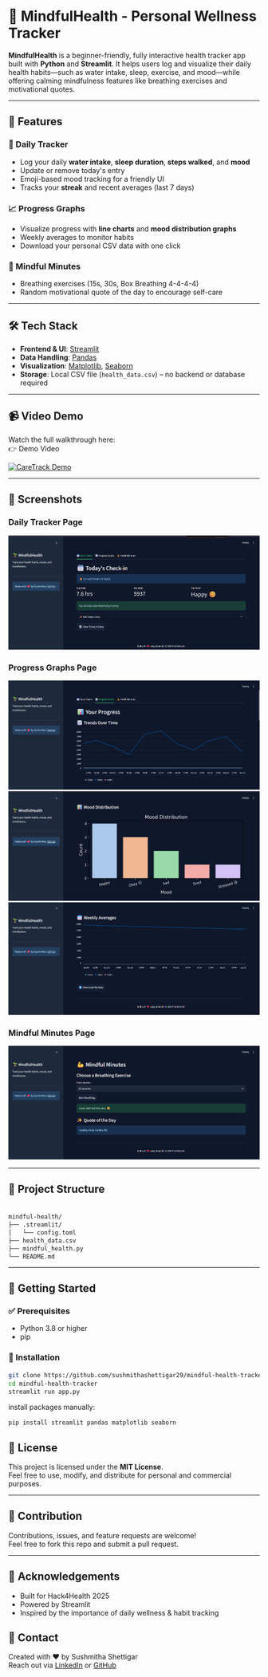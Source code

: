 # 🌱 MindfulHealth - Personal Wellness Tracker

**MindfulHealth** is a beginner-friendly, fully interactive health tracker app built with **Python** and **Streamlit**. It helps users log and visualize their daily health habits—such as water intake, sleep, exercise, and mood—while offering calming mindfulness features like breathing exercises and motivational quotes.

---

## 🚀 Features

### 📅 Daily Tracker

- Log your daily **water intake**, **sleep duration**, **steps walked**, and **mood**
- Update or remove today's entry
- Emoji-based mood tracking for a friendly UI
- Tracks your **streak** and recent averages (last 7 days)

### 📈 Progress Graphs

- Visualize progress with **line charts** and **mood distribution graphs**
- Weekly averages to monitor habits
- Download your personal CSV data with one click

### 🧘 Mindful Minutes

- Breathing exercises (15s, 30s, Box Breathing 4-4-4-4)
- Random motivational quote of the day to encourage self-care

---

## 🛠️ Tech Stack

- **Frontend & UI**: [Streamlit](https://streamlit.io/)
- **Data Handling**: [Pandas](https://pandas.pydata.org/)
- **Visualization**: [Matplotlib](https://matplotlib.org/), [Seaborn](https://seaborn.pydata.org/)
- **Storage**: Local CSV file (`health_data.csv`) – no backend or database required

---

## 📹 Video Demo

Watch the full walkthrough here:  
👉 Demo Video

[![CareTrack Demo](https://img.youtube.com/vi/tKiqx73z1Oo/0.jpg)](https://youtu.be/tKiqx73z1Oo)

---

## 📸 Screenshots

### Daily Tracker Page

![Daily Tracker](./assets//dailytracker.png)

### Progress Graphs Page

![Progress Graph Section](./assets/progressgraph.png)
![Mood Distribution Section](./assets/mooddistribution.png)
![Weekly Report Section](./assets/weeklyavg.png)

### Mindful Minutes Page

![Mindful Minutes Page](./assets/mindfulminutes.png)

---

## 📂 Project Structure

<pre lang="bash"><code>
mindful-health/
├── .streamlit/
│   └── config.toml
├── health_data.csv
├── mindful_health.py
└── README.md
</code></pre>

---

## 🧪 Getting Started

### ✅ Prerequisites

- Python 3.8 or higher
- pip

### 🔧 Installation

```bash
git clone https://github.com/sushmithashettigar29/mindful-health-tracker.git
cd mindful-health-tracker
streamlit run app.py
```

install packages manually:

```bash
pip install streamlit pandas matplotlib seaborn

```

## 📝 License

This project is licensed under the **MIT License**.  
Feel free to use, modify, and distribute for personal and commercial purposes.

---

## 🙌 Contribution

Contributions, issues, and feature requests are welcome!  
Feel free to fork this repo and submit a pull request.

---

## 🙏 Acknowledgements

- Built for Hack4Health 2025
- Powered by Streamlit
- Inspired by the importance of daily wellness & habit tracking

## 💬 Contact

Created with ❤️ by Sushmitha Shettigar  
Reach out via [LinkedIn](https://www.linkedin.com/in/sushmithashettigar/) or [GitHub](https://github.com/sushmithashettigar29)
